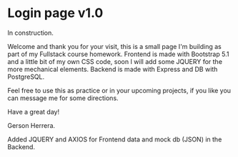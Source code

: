 # Login page v1.0
In construction.

Welcome and thank you for your visit, this is a small page I'm building as part of my Fullstack course homework.
Frontend is made with Bootstrap 5.1 and a little bit of my own CSS code, soon I will add some JQUERY for the more mechanical elements.
Backend is made with Express and DB with PostgreSQL.

Feel free to use this as practice or in your upcoming projects, if you like you can message me for some directions.

Have a great day!

Gerson Herrera.



Added JQUERY and AXIOS for Frontend data and mock db (JSON) in the Backend.
